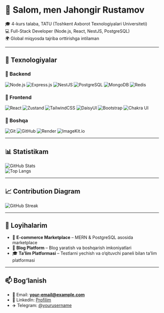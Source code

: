 # 👋 Salom, men Jahongir Rustamov

🎓 4-kurs talaba, TATU (Toshkent Axborot Texnologiyalari Universiteti)  
💻 Full-Stack Developer (Node.js, React, NestJS, PostgreSQL)  
🌍 Global miqyosda tajriba orttirishga intilaman  

---

## 🚀 Texnologiyalar

### 🔹 Backend
![Node.js](https://img.shields.io/badge/Node.js-339933?style=for-the-badge&logo=nodedotjs&logoColor=white)
![Express.js](https://img.shields.io/badge/Express.js-000000?style=for-the-badge&logo=express&logoColor=white)
![NestJS](https://img.shields.io/badge/NestJS-E0234E?style=for-the-badge&logo=nestjs&logoColor=white)
![PostgreSQL](https://img.shields.io/badge/PostgreSQL-336791?style=for-the-badge&logo=postgresql&logoColor=white)
![MongoDB](https://img.shields.io/badge/MongoDB-4EA94B?style=for-the-badge&logo=mongodb&logoColor=white)
![Redis](https://img.shields.io/badge/Redis-DC382D?style=for-the-badge&logo=redis&logoColor=white)

### 🔹 Frontend
![React](https://img.shields.io/badge/React-20232A?style=for-the-badge&logo=react&logoColor=61DAFB)
![Zustand](https://img.shields.io/badge/Zustand-764ABC?style=for-the-badge&logo=redux&logoColor=white)
![TailwindCSS](https://img.shields.io/badge/TailwindCSS-38B2AC?style=for-the-badge&logo=tailwind-css&logoColor=white)
![DaisyUI](https://img.shields.io/badge/DaisyUI-FF69B4?style=for-the-badge&logo=tailwind-css&logoColor=white)
![Bootstrap](https://img.shields.io/badge/Bootstrap-563D7C?style=for-the-badge&logo=bootstrap&logoColor=white)
![Chakra UI](https://img.shields.io/badge/ChakraUI-319795?style=for-the-badge&logo=chakra-ui&logoColor=white)

### 🔹 Boshqa
![Git](https://img.shields.io/badge/Git-F05032?style=for-the-badge&logo=git&logoColor=white)
![GitHub](https://img.shields.io/badge/GitHub-181717?style=for-the-badge&logo=github&logoColor=white)
![Render](https://img.shields.io/badge/Render-46E3B7?style=for-the-badge&logo=render&logoColor=white)
![ImageKit.io](https://img.shields.io/badge/ImageKit-1C6E8C?style=for-the-badge&logo=imagekit&logoColor=white)

---

## 📊 Statistikam

![GitHub Stats](https://github-readme-stats.vercel.app/api?username=JahongirRustamov&show_icons=true&theme=radical)  
![Top Langs](https://github-readme-stats.vercel.app/api/top-langs/?username=JahongirRustamov&layout=compact&theme=radical)  

---

## 📈 Contribution Diagram
![GitHub Streak](https://github-readme-streak-stats.herokuapp.com/?user=JahongirRustamov&theme=radical)  

---

## 📂 Loyihalarim
- 🛒 **E-commerce Marketplace** – MERN & PostgreSQL asosida marketplace  
- 📝 **Blog Platform** – Blog yaratish va boshqarish imkoniyatlari  
- 🎓 **Ta’lim Platformasi** – Testlarni yechish va o‘qituvchi paneli bilan ta’lim platformasi  

---

## 📫 Bog‘lanish
- 📧 Email: **your-email@example.com**  
- 💼 LinkedIn: [Profilim](https://linkedin.com/in/your-linkedin)  
- ✈️ Telegram: [@yourusername](https://t.me/yourusername)  

